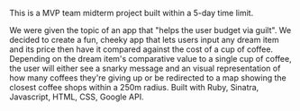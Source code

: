 This is a MVP team midterm project built within a 5-day time limit. 

We were given the topic of an app that "helps the user budget via guilt". We decided to create a fun, cheeky app that lets users input any dream item and its price then have it compared against the cost of a cup of coffee. Depending on the dream item's comparative value to a single cup of coffee, the user will either see a snarky message and an visual representation of how many coffees they're giving up or be redirected to a map showing the closest coffee shops within a 250m radius. Built with Ruby, Sinatra, Javascript, HTML, CSS, Google API.
